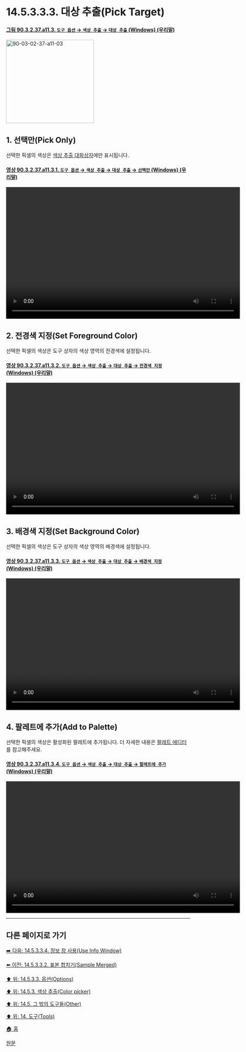 # 14.5.3.3.3. 대상 추출(Pick Target)

<a id="90-03-02-37-a11-03"></a>

#### [그림 90.3.2.37.a11.3. `도구 옵션` → `색상 추출` → `대상 추출` (Windows) (우리말)](./90-03-02-37-color_picker.md#90-03-02-37-a11-03)
<img width="240" height="228" alt="90-03-02-37-a11-03" src="https://github.com/wonder13662/gimp/assets/15767104/fb011e59-f7d5-4e29-98c0-e77485862fdd">

## 1. 선택만(Pick Only)
선택한 픽셀의 색상은 [색상 추출 대화상자](./14-05-03-03-04-use_info_window.md)에만 표시됩니다.

<a id="90-03-02-37-a11-03-01"></a>

#### [영상 90.3.2.37.a11.3.1. `도구 옵션` → `색상 추출` → `대상 추출` → `선택만` (Windows) (우리말)](./90-03-02-37-color_picker.md#90-03-02-37-a11-03-01)
<video controls="controls" width="640" height="360" src="https://github.com/wonder13662/gimp/assets/15767104/4b1ef83b-88e8-401e-90e4-a0682e2691b9"></video>

## 2. 전경색 지정(Set Foreground Color)
선택한 픽셀의 색상은 도구 상자의 색상 영역의 전경색에 설정됩니다.

<a id="90-03-02-37-a11-03-02"></a>

#### [영상 90.3.2.37.a11.3.2. `도구 옵션` → `색상 추출` → `대상 추출` → `전경색 지정` (Windows) (우리말)](./90-03-02-37-color_picker.md#90-03-02-37-a11-03-02)
<video controls="controls" width="640" height="360" src="https://github.com/wonder13662/gimp/assets/15767104/dd48cf8c-8c5e-494b-9549-2a2f1894bb80"></video>

## 3. 배경색 지정(Set Background Color)
선택한 픽셀의 색상은 도구 상자의 색상 영역의 배경색에 설정됩니다.

<a id="90-03-02-37-a11-03-03"></a>

#### [영상 90.3.2.37.a11.3.3. `도구 옵션` → `색상 추출` → `대상 추출` → `배경색 지정` (Windows) (우리말)](./90-03-02-37-color_picker.md#90-03-02-37-a11-03-03)
<video controls="controls" width="640" height="360" src="https://github.com/wonder13662/gimp/assets/15767104/75f1c09d-5bd3-4748-8d38-00a510d6ec52"></video>

## 4. 팔레트에 추가(Add to Palette)
선택한 픽셀의 색상은 활성화된 팔레트에 추가됩니다. 더 자세한 내용은 [팔레트 에디터](./15-03-06-04-00-palette_editor.md)를 참고해주세요.

<a id="90-03-02-37-a11-03-04"></a>

#### [영상 90.3.2.37.a11.3.4. `도구 옵션` → `색상 추출` → `대상 추출` → `팔레트에 추가` (Windows) (우리말)](./90-03-02-37-color_picker.md#90-03-02-37-a11-03-04)
<video controls="controls" width="640" height="360" src="https://github.com/wonder13662/gimp/assets/15767104/4d20dda2-b2f2-4950-97db-8a9176e5c704"></video>

***

## 다른 페이지로 가기

[➡️ 다음: 14.5.3.3.4. 정보 창 사용(Use Info Window)](./14-05-03-03-04-use_info_window.md)

[⬅️ 이전: 14.5.3.3.2. 표본 합치기(Sample Merged)](./14-05-03-03-02-sample_merged.md)

[⬆️ 위: 14.5.3.3. 옵션(Options)](./14-05-03-03-00-options.md)

[⬆️ 위: 14.5.3. 색상 추출(Color picker)](./14-05-03-00-color_picker.md)

[⬆️ 위: 14.5. 그 밖의 도구들(Other)](./14-05-00-other.md)

[⬆️ 위: 14. 도구(Tools)](./14-00-tools.md)

[🏠 홈](./00-home.md)

[원문](https://docs.gimp.org/2.10/ko/gimp-tool-color-picker.html#idm16712)